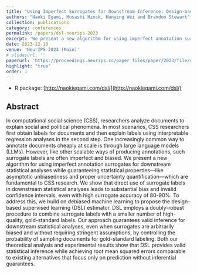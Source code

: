 ```yaml
---
title: "Using Imperfect Surrogates for Downstream Inference: Design-based Supervised Learning for Social Science Applications of Large Language Models"
authors: "Naoki Egami, Musashi Hinck, Hanying Wei and Brandon Stewart"
collection: publications
category: conferences
permalink: /papers/dsl-neurips-2023
excerpt: 'We present a new algorithm for using imperfect annotation surrogates for downstream statistical analyses while guaranteeing statistical properties—like asymptotic unbiasedness and proper uncertainty quantification—which are fundamental to Computational Social Science research.'
date: 2023-12-10
venue: 'NeurIPS 2023 (Main)'
# slidesurl: ''
paperurl: 'https://proceedings.neurips.cc/paper_files/paper/2023/file/d862f7f5445255090de13b825b880d59-Paper-Conference.pdf'
highlight: "true"
order: 1
---
```


- R package: [http://naokiegami.com/dsl/](http://naokiegami.com/dsl/)


## Abstract

In computational social science (CSS), researchers analyze documents to explain social and political phenomena. In most scenarios, CSS researchers first obtain labels for documents and then explain labels using interpretable regression analyses in the second step. One increasingly common way to annotate documents cheaply at scale is through large language models (LLMs). However, like other scalable ways of producing annotations, such surrogate labels are often imperfect and biased. We present a new algorithm for using imperfect annotation surrogates for downstream statistical analyses while guaranteeing statistical properties—like asymptotic unbiasedness and proper uncertainty quantification—which are fundamental to CSS research. We show that direct use of surrogate labels in downstream statistical analyses leads to substantial bias and invalid confidence intervals, even with high surrogate accuracy of 80-90\%. To address this, we build on debiased machine learning to propose the design-based supervised learning (DSL) estimator. DSL employs a doubly-robust procedure to combine surrogate labels with a smaller number of high-quality, gold-standard labels. Our approach guarantees valid inference for downstream statistical analyses, even when surrogates are arbitrarily biased and without requiring stringent assumptions, by controlling the probability of sampling documents for gold-standard labeling. Both our theoretical analysis and experimental results show that DSL provides valid statistical inference while achieving root mean squared errors comparable to existing alternatives that focus only on prediction without inferential guarantees.